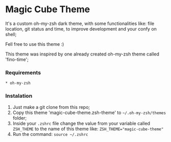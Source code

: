 # Magic Cube Theme

It's a custom oh-my-zsh dark theme, with some functionalities like: file location, git status and time, to improve development and your confy on shell;

Fell free to use this theme :)

This theme was inspired by one already created oh-my-zsh theme called 'fino-time';

### Requirements
```shell
* oh-my-zsh
```

### Instalation
1. Just make a git clone from this repo;
2. Copy this theme 'magic-cube-theme.zsh-theme' to `~/.oh-my-zsh/themes` folder;
3. Inside your `.zshrc` file change the value from your variable called `ZSH_THEME` to the name of this theme like: `ZSH_THEME="magic-cube-theme"`
4. Run the command: `source ~/.zshrc`
